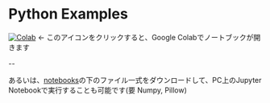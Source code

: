 # Python Examples

[![Colab](https://colab.research.google.com/assets/colab-badge.svg)](https://colab.research.google.com/github/wistaria/toho2022/blob/main/notebooks/index.ipynb) ← このアイコンをクリックすると、Google Colabでノートブックが開きます

--

あるいは、[notebooks](https://github.com/wistaria/toho2022/main/notebooks)の下のファイル一式をダウンロードして、PC上のJupyter Notebookで実行することも可能です(要 Numpy, Pillow)
